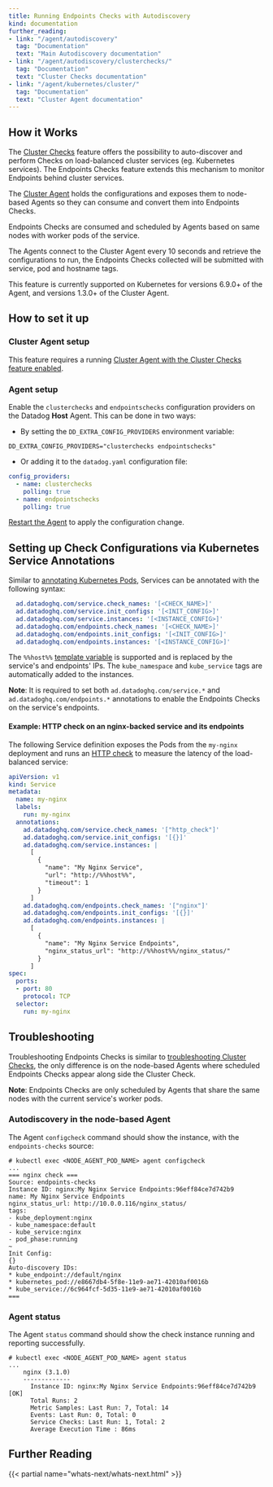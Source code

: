 ```yaml
---
title: Running Endpoints Checks with Autodiscovery
kind: documentation
further_reading:
- link: "/agent/autodiscovery"
  tag: "Documentation"
  text: "Main Autodiscovery documentation"
- link: "/agent/autodiscovery/clusterchecks/"
  tag: "Documentation"
  text: "Cluster Checks documentation"
- link: "/agent/kubernetes/cluster/"
  tag: "Documentation"
  text: "Cluster Agent documentation"
---
```


## How it Works

The [Cluster Checks][1] feature offers the possibility to auto-discover and perform Checks on load-balanced cluster services (eg. Kubernetes services). The Endpoints Checks feature extends this mechanism to monitor Endpoints behind cluster services.

The [Cluster Agent][2] holds the configurations and exposes them to node-based Agents so they can consume and convert them into Endpoints Checks.

Endpoints Checks are consumed and scheduled by Agents based on same nodes with worker pods of the service.

The Agents connect to the Cluster Agent every 10 seconds and retrieve the configurations to run, the Endpoints Checks collected will be submitted with service, pod and hostname tags.

This feature is currently supported on Kubernetes for versions 6.9.0+ of the Agent, and versions 1.3.0+ of the Cluster Agent.


## How to set it up

### Cluster Agent setup

This feature requires a running [Cluster Agent with the Cluster Checks feature enabled][3].

### Agent setup

Enable the `clusterchecks` and `endpointschecks` configuration providers on the Datadog **Host** Agent. This can be done in two ways:

- By setting the `DD_EXTRA_CONFIG_PROVIDERS` environment variable:

```
DD_EXTRA_CONFIG_PROVIDERS="clusterchecks endpointschecks"
```

- Or adding it to the `datadog.yaml` configuration file:

```yaml
config_providers:
  - name: clusterchecks
    polling: true
  - name: endpointschecks
    polling: true
```

[Restart the Agent][4] to apply the configuration change.

## Setting up Check Configurations via Kubernetes Service Annotations

Similar to [annotating Kubernetes Pods][5], Services can be annotated with the following syntax:

```yaml
  ad.datadoghq.com/service.check_names: '[<CHECK_NAME>]'
  ad.datadoghq.com/service.init_configs: '[<INIT_CONFIG>]'
  ad.datadoghq.com/service.instances: '[<INSTANCE_CONFIG>]'
  ad.datadoghq.com/endpoints.check_names: '[<CHECK_NAME>]'
  ad.datadoghq.com/endpoints.init_configs: '[<INIT_CONFIG>]'
  ad.datadoghq.com/endpoints.instances: '[<INSTANCE_CONFIG>]'
```

The `%%host%%` [template variable][6] is supported and is replaced by the service's and endpoints' IPs. The `kube_namespace` and `kube_service` tags are automatically added to the instances.

**Note**: It is required to set both `ad.datadoghq.com/service.*` and `ad.datadoghq.com/endpoints.*` annotations to enable the Endpoints Checks on the service's endpoints.

#### Example: HTTP check on an nginx-backed service and its endpoints

The following Service definition exposes the Pods from the `my-nginx` deployment and runs an [HTTP check][7] to measure the latency of the load-balanced service:

```yaml
apiVersion: v1
kind: Service
metadata:
  name: my-nginx
  labels:
    run: my-nginx
  annotations:
    ad.datadoghq.com/service.check_names: '["http_check"]'
    ad.datadoghq.com/service.init_configs: '[{}]'
    ad.datadoghq.com/service.instances: |
      [
        {
          "name": "My Nginx Service",
          "url": "http://%%host%%",
          "timeout": 1
        }
      ]
    ad.datadoghq.com/endpoints.check_names: '["nginx"]'
    ad.datadoghq.com/endpoints.init_configs: '[{}]'
    ad.datadoghq.com/endpoints.instances: |
      [
        {
          "name": "My Nginx Service Endpoints",
          "nginx_status_url": "http://%%host%%/nginx_status/"
        }
      ]
spec:
  ports:
  - port: 80
    protocol: TCP
  selector:
    run: my-nginx
```

## Troubleshooting

Troubleshooting Endpoints Checks is similar to [troubleshooting Cluster Checks][8], the only difference is on the node-based Agents where scheduled Endpoints Checks appear along side the Cluster Check.

**Note**: Endpoints Checks are only scheduled by Agents that share the same nodes with the current service's worker pods.

### Autodiscovery in the node-based Agent

The Agent `configcheck` command should show the instance, with the `endpoints-checks` source:

```
# kubectl exec <NODE_AGENT_POD_NAME> agent configcheck
...
=== nginx check ===
Source: endpoints-checks
Instance ID: nginx:My Nginx Service Endpoints:96eff84ce7d742b9
name: My Nginx Service Endpoints
nginx_status_url: http://10.0.0.116/nginx_status/
tags:
- kube_deployment:nginx
- kube_namespace:default
- kube_service:nginx
- pod_phase:running
~
Init Config:
{}
Auto-discovery IDs:
* kube_endpoint://default/nginx
* kubernetes_pod://e8667db4-5f8e-11e9-ae71-42010af0016b
* kube_service://6c964fcf-5d35-11e9-ae71-42010af0016b
===
```

### Agent status

The Agent `status` command should show the check instance running and reporting successfully.

```
# kubectl exec <NODE_AGENT_POD_NAME> agent status
...
    nginx (3.1.0)
    -------------
      Instance ID: nginx:My Nginx Service Endpoints:96eff84ce7d742b9 [OK]
      Total Runs: 2
      Metric Samples: Last Run: 7, Total: 14
      Events: Last Run: 0, Total: 0
      Service Checks: Last Run: 1, Total: 2
      Average Execution Time : 86ms
```

## Further Reading

{{< partial name="whats-next/whats-next.html" >}}

[1]: /agent/autodiscovery/clusterchecks/
[2]: /agent/kubernetes/cluster
[3]: /agent/kubernetes/cluster/#cluster-checks-autodiscovery
[4]: /agent/guide/agent-commands
[5]: /agent/autodiscovery/?tab=kubernetes#template-source-kubernetes-pod-annotations
[6]: /agent/autodiscovery/?tab=kubernetes#supported-template-variables
[7]: /integrations/http_check
[8]: /agent/autodiscovery/clusterchecks/#troubleshooting